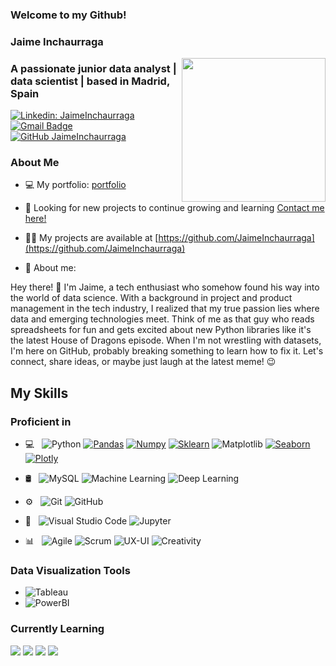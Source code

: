 ### Welcome to my Github! 
### **Jaime Inchaurraga**

<img align='right' src="https://media.giphy.com/media/gKHGnB1ml0moQdjhEJ/giphy.gif" width="230" style="border: none;">


<h3 align="left"> A passionate junior data analyst | data scientist | based in Madrid, Spain </h3>

[![Linkedin: JaimeInchaurraga](https://img.shields.io/badge/-jaimeinchaurraga-blue?style=flat-square&logo=Linkedin&logoColor=white&link=https://www.linkedin.com/in/jaimeinchaurraga/)](https://www.linkedin.com/in/jaimeinchaurraga/)
[![Gmail Badge](https://img.shields.io/badge/-jaimeih.94@gmail.com-c14438?style=flat-square&logo=Gmail&logoColor=white&link=mailto:jaimeih.94@gmail.com)](mailto:jaimeih.94@gmail.com)
[![GitHub JaimeInchaurraga](https://img.shields.io/github/followers/JaimeInchaurraga?label=follow&style=social)](https://github.com/JaimeInchaurraga)


### About Me 

- 💻 My portfolio: [portfolio](https://jaimeinchaurraga.github.io) 

- 🤝 Looking for new projects to continue growing and learning [Contact me here!](mailto:jaimeih.94@gmail.com)
- 👨‍💻 My projects are available at [https://github.com/JaimeInchaurraga](https://github.com/JaimeInchaurraga)
- 💬 About me: 

Hey there! 👋 I'm Jaime, a tech enthusiast who somehow found his way into the world of data science. With a background in project and product management in the tech industry, I realized that my true passion lies where data and emerging technologies meet. Think of me as that guy who reads spreadsheets for fun and gets excited about new Python libraries like it's the latest House of Dragons episode. When I'm not wrestling with datasets, I'm here on GitHub, probably breaking something to learn how to fix it. Let's connect, share ideas, or maybe just laugh at the latest meme! 😉

<h2 align="left"> My Skills </h2>
<h3 align="left"> Proficient in </h3>

- 💻 &nbsp;
  ![Python](https://img.shields.io/badge/-Python-FFFFFF?style=flat&logo=python)
  [![Pandas](https://img.shields.io/badge/-Pandas-FFFFFF?style=flat&logo=Pandas&logoColor=blue&link=https://github.com/JaimeInchaurraga)](https://github.com/JaimeInchaurraga)
  [![Numpy](https://img.shields.io/badge/-Numpy-FFFFFF?style=flat&logo=Numpy&logoColor=blue&link=https://github.com/JaimeInchaurraga)](https://github.com/JaimeInchaurraga)
  [![Sklearn](https://img.shields.io/badge/-Sklearn-FFFFFF?style=flat&logo=sklearn&link=https://github.com/JaimeInchaurraga)](https://github.com/JaimeInchaurraga) 
  ![Matplotlib](https://img.shields.io/badge/-Matplotlib-FFFFFF?style=flat&logo=Matplotlib&logoColor=white&link=https://github.com/JaimeInchaurraga)
  [![Seaborn](https://img.shields.io/badge/-Seaborn-FFFFFF?style=flat&logo=Seaborn&logoColor=white&link=https://github.com/JaimeInchaurraga)](https://github.com/JaimeInchaurraga)
  [![Plotly](https://img.shields.io/badge/-Plotly-FFFFFF?style=flat&logo=Plotly&logoColor=white&link=https://github.com/JaimeInchaurraga)](https://github.com/JaimeInchaurraga)

- 🛢 &nbsp;
  ![MySQL](https://img.shields.io/badge/-MySQL-FFFFFF?style=flat&logo=mysql)
  ![Machine Learning](https://img.shields.io/badge/-Machine%20Learning-FFFFFF?style=flat&link=https://github.com/JaimeInchaurraga)
  ![Deep Learning](https://img.shields.io/badge/-Deep%20Learning-FFFFFF?style=flat&link=https://github.com/JaimeInchaurraga)

- ⚙️ &nbsp;
  ![Git](https://img.shields.io/badge/-Git-FFFFFF?style=flat&logo=git)
  ![GitHub](https://img.shields.io/badge/-GitHub-FFFFFF?style=flat&logo=github&logoColor=black)

- 🔧 &nbsp;
  ![Visual Studio Code](https://img.shields.io/badge/-Visual%20Studio%20Code-FFFFFF?style=flat&logo=visual-studio-code&logoColor=007ACC)
  ![Jupyter](https://img.shields.io/badge/-Jupyter-FFFFFF?style=flat&logo=Jupyter&logoColor=orange&link=https://github.com/JaimeInchaurraga)

  
- 📊 &nbsp;
  ![Agile](https://img.shields.io/badge/-Agile-FFFFFF?style=flat&logo=agile)
  ![Scrum](https://img.shields.io/badge/-Scrum-FFFFFF?style=flat&logo=scrum)
  ![UX-UI](https://img.shields.io/badge/-UX--UI-FFFFFF?style=flat&logo=ux-ui)
  ![Creativity](https://img.shields.io/badge/-Creativity-FFFFFF?style=flat&logo=creativity)

<h3> Data Visualization Tools </h3>

  - ![Tableau](https://img.shields.io/badge/-Tableau-blue?style=flat&logo=PowerBI&logoColor=white&link=https://github.com/JaimeInchaurraga)
  - ![PowerBI](https://img.shields.io/badge/-PowerBI-yellow?style=flat&logo=PowerBI&logoColor=white&link=https://github.com/JaimeInchaurraga)

<h3> Currently Learning </h3>

<div align="left">
  <img src="https://img.shields.io/badge/AWS-orange?style=for-the-badge&logo=amazon-aws&logoColor=white" />
  <img src="https://img.shields.io/badge/Tableau-blue?style=for-the-badge&logo=Tableau&logoColor=white" />
  <img src="https://img.shields.io/badge/SQL-advanced-green?style=for-the-badge&logo=MySQL&logoColor=white" />
  <img src="https://img.shields.io/badge/Flask-black?style=for-the-badge&logo=Flask&logoColor=white" />
</div>

</br>

